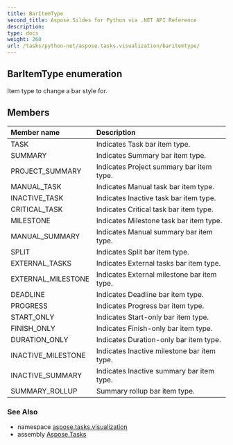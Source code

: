 ```yaml
---
title: BarItemType
second_title: Aspose.Sildes for Python via .NET API Reference
description: 
type: docs
weight: 260
url: /tasks/python-net/aspose.tasks.visualization/baritemtype/
---
```


## BarItemType enumeration

Item type to change a bar style for.

## Members
| Member name | Description |
| :- | :- |
|TASK|Indicates Task bar item type.|
|SUMMARY|Indicates Summary bar item type.|
|PROJECT_SUMMARY|Indicates Project summary bar item type.|
|MANUAL_TASK|Indicates Manual task bar item type.|
|INACTIVE_TASK|Indicates Inactive task bar item type.|
|CRITICAL_TASK|Indicates Critical task bar item type.|
|MILESTONE|Indicates Milestone task bar item type.|
|MANUAL_SUMMARY|Indicates Manual summary bar item type.|
|SPLIT|Indicates Split bar item type.|
|EXTERNAL_TASKS|Indicates External tasks bar item type.|
|EXTERNAL_MILESTONE|Indicates External milestone bar item type.|
|DEADLINE|Indicates Deadline bar item type.|
|PROGRESS|Indicates Progress bar item type.|
|START_ONLY|Indicates Start-only bar item type.|
|FINISH_ONLY|Indicates Finish-only bar item type.|
|DURATION_ONLY|Indicates Duration-only bar item type.|
|INACTIVE_MILESTONE|Indicates Inactive milestone bar item type.|
|INACTIVE_SUMMARY|Indicates Inactive summary bar item type.|
|SUMMARY_ROLLUP|Summary rollup bar item type.|

### See Also

* namespace [aspose.tasks.visualization](/tasks/python-net/aspose.tasks.visualization/)
* assembly [Aspose.Tasks](/tasks/python-net/)

